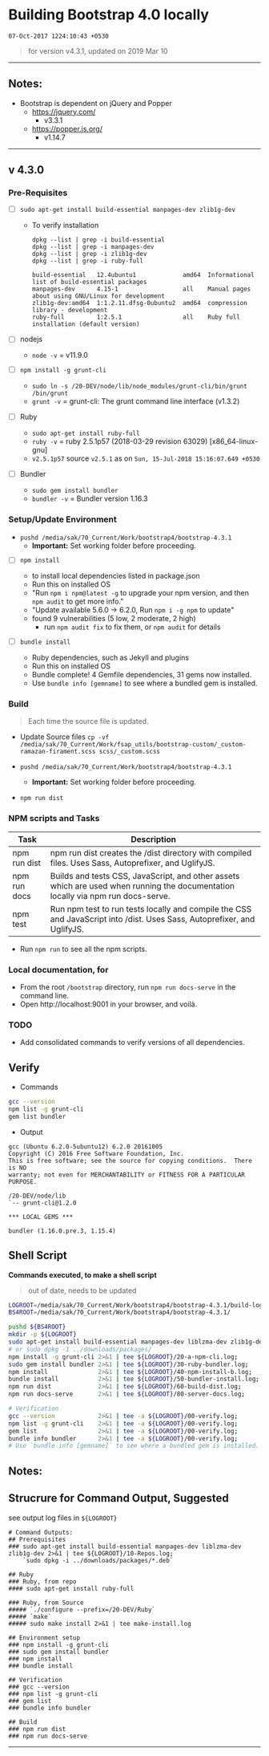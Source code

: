 # Building Bootstrap 4.0 locally
`07-Oct-2017 1224:10:43 +0530`

> for version v4.3.1, updated on 2019 Mar 10

***

## Notes:
- Bootstrap is dependent on jQuery and Popper
	- https://jquery.com/
    	- v3.3.1
	- https://popper.js.org/
    	- v1.14.7

***
## v 4.3.0
### Pre-Requisites
- [ ] `sudo apt-get install build-essential manpages-dev zlib1g-dev`
	- To verify installation
		```
		dpkg --list | grep -i build-essential
		dpkg --list | grep -i manpages-dev
		dpkg --list | grep -i zlib1g-dev
		dpkg --list | grep -i ruby-full

		build-essential   12.4ubuntu1             amd64  Informational list of build-essential packages
		manpages-dev      4.15-1                  all    Manual pages about using GNU/Linux for development
		zlib1g-dev:amd64  1:1.2.11.dfsg-0ubuntu2  amd64  compression library - development
		ruby-full         1:2.5.1                 all    Ruby full installation (default version)
		```

- [ ] nodejs
	- `node -v` = v11.9.0

- [ ] `npm install -g grunt-cli`
	- `sudo ln -s /20-DEV/node/lib/node_modules/grunt-cli/bin/grunt /bin/grunt`
	- `grunt -v` = grunt-cli: The grunt command line interface (v1.3.2)

- [ ] Ruby
	- `sudo apt-get install ruby-full`
	- `ruby -v` = ruby 2.5.1p57 (2018-03-29 revision 63029) [x86_64-linux-gnu]
	- `v2.5.1p57` source `v2.5.1` as on `Sun, 15-Jul-2018 15:16:07.649 +0530`

- [ ] Bundler
	- `sudo gem install bundler`
	- `bundler -v` = Bundler version 1.16.3


### Setup/Update Environment

- `pushd /media/sak/70_Current/Work/bootstrap4/bootstrap-4.3.1`
	- **Important:** Set working folder before proceeding.

- [ ] `npm install`
	- to install local dependencies listed in package.json
	- Run this on installed OS
	- "Run `npm i npm@latest -g` to upgrade your npm version, and then `npm audit` to get more info."
	- "Update available 5.6.0 → 6.2.0, Run `npm i -g npm` to update"
	- found 9 vulnerabilities (5 low, 2 moderate, 2 high)
    	- run `npm audit fix` to fix them, or `npm audit` for details

- [ ] `bundle install`
	- Ruby dependencies, such as Jekyll and plugins
	- Run this on installed OS
	- Bundle complete! 4 Gemfile dependencies, 31 gems now installed.
	- Use `bundle info [gemname]` to see where a bundled gem is installed.

### Build
> Each time the source file is updated.

- Update Source files
`cp -vf /media/sak/70_Current/Work/fsap_utils/bootstrap-custom/_custom-ramazan-firament.scss scss/_custom.scss`

- `pushd /media/sak/70_Current/Work/bootstrap4/bootstrap-4.3.1`
	- **Important:** Set working folder before proceeding.

- `npm run dist`

### NPM scripts and Tasks

| Task         | Description                                                                                                                      |
| ------------ | -------------------------------------------------------------------------------------------------------------------------------- |
| npm run dist | npm run dist creates the /dist directory with compiled files. Uses Sass, Autoprefixer, and UglifyJS.                             |
| npm run docs | Builds and tests CSS, JavaScript, and other assets which are used when running the documentation locally via npm run docs-serve. |
| npm test     | Run npm test to run tests locally and compile the CSS and JavaScript into /dist. Uses Sass, Autoprefixer, and UglifyJS.          |

- Run `npm run` to see all the npm scripts.

### Local documentation, for
- From the root `/bootstrap` directory, run `npm run docs-serve` in the command line.
- Open http://localhost:9001 in your browser, and voilà.

### TODO
- Add consolidated commands to verify versions of all dependencies.

## Verify
- Commands
```sh
gcc --version
npm list -g grunt-cli
gem list bundler
```
- Output
```
gcc (Ubuntu 6.2.0-5ubuntu12) 6.2.0 20161005
Copyright (C) 2016 Free Software Foundation, Inc.
This is free software; see the source for copying conditions.  There is NO
warranty; not even for MERCHANTABILITY or FITNESS FOR A PARTICULAR PURPOSE.

/20-DEV/node/lib
`-- grunt-cli@1.2.0

*** LOCAL GEMS ***

bundler (1.16.0.pre.3, 1.15.4)
```

## Shell Script
**Commands executed, to make a shell script**
> out of date, needs to be updated
```sh
LOGROOT=/media/sak/70_Current/Work/bootstrap4/bootstrap-4.3.1/build-logs
BS4ROOT=/media/sak/70_Current/Work/bootstrap4/bootstrap-4.3.1/

pushd ${BS4ROOT}
mkdir -p ${LOGROOT}
sudo apt-get install build-essential manpages-dev liblzma-dev zlib1g-dev ruby-full 2>&1 | tee ${LOGROOT}/10-Repos.log;
# or sudo dpkg -1 ../downloads/packages/
npm install -g grunt-cli 2>&1 | tee ${LOGROOT}/20-a-npm-cli.log;
sudo gem install bundler 2>&1 | tee ${LOGROOT}/30-ruby-bundler.log;
npm install              2>&1 | tee ${LOGROOT}/40-npm-install-b.log;
bundle install           2>&1 | tee ${LOGROOT}/50-bundler-install.log;
npm run dist             2>&1 | tee ${LOGROOT}/60-build-dist.log;
npm run docs-serve       2>&1 | tee ${LOGROOT}/80-server-docs.log;

# Verification
gcc --version            2>&1 | tee -a ${LOGROOT}/00-verify.log;
npm list -g grunt-cli    2>&1 | tee -a ${LOGROOT}/00-verify.log;
gem list                 2>&1 | tee -a ${LOGROOT}/00-verify.log;
bundle info bundler      2>&1 | tee -a ${LOGROOT}/00-verify.log;
# Use `bundle info [gemname]` to see where a bundled gem is installed.
```


## Notes:

## Strucrure for Command Output, Suggested
see output log files in `${LOGROOT}`

```
# Command Outputs:
## Prerequisites
### sudo apt-get install build-essential manpages-dev liblzma-dev zlib1g-dev 2>&1 | tee ${LOGROOT}/10-Repos.log;
	`sudo dpkg -i ../downloads/packages/*.deb`

## Ruby
### Ruby, from repo
#### sudo apt-get install ruby-full

### Ruby, from Source
##### `./configure --prefix=/20-DEV/Ruby`
##### `make`
##### sudo make install 2>&1 | tee make-install.log

## Environment setup
### npm install -g grunt-cli
### sudo gem install bundler
### npm install
### bundle install

## Verification
### gcc --version
### npm list -g grunt-cli
### gem list
### bundle info bundler

## Build
### npm run dist
### npm run docs-serve
```

***

